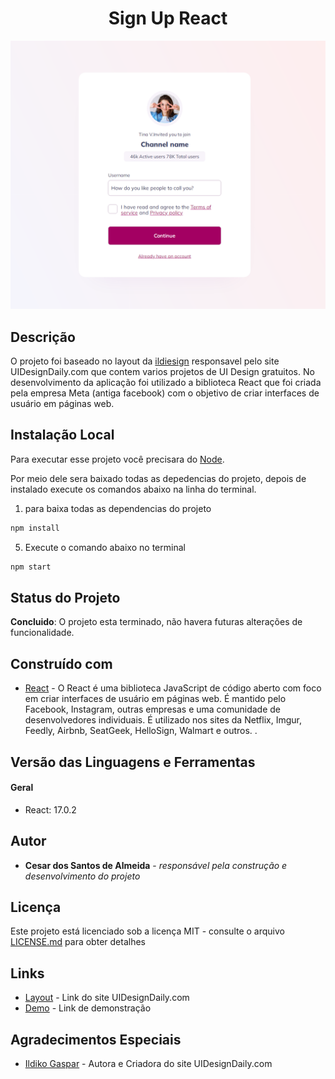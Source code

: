 <h1 align="center"> Sign Up React </h1>

<p align="center">
    <img src="DOC/resultado.png" alt="imagem-site" width="600" height="auto">
</p>

## Descrição

O projeto foi baseado no layout da [ildiesign](https://www.behance.net/ildiesign) responsavel pelo site UIDesignDaily.com que contem varios projetos de UI Design gratuitos. No desenvolvimento da aplicação foi utilizado a biblioteca React que foi criada pela empresa Meta (antiga facebook) com o objetivo de criar interfaces de usuário em páginas web.


## Instalação Local

Para executar esse projeto você precisara do [Node](https://nodejs.org/en/).

Por meio dele sera baixado todas as depedencias do projeto, depois de instalado execute os comandos abaixo na linha do terminal.

1) para baixa todas as dependencias do projeto

```bash  
npm install
```

5) Execute o comando abaixo no terminal
```bash 
npm start
```


## Status do Projeto

**Concluido**: O projeto esta terminado, não havera futuras alterações de funcionalidade.


## Construído com

* [React](https://pt-br.reactjs.org/) - O React é uma biblioteca JavaScript de código aberto com foco em criar interfaces de usuário em páginas web. É mantido pelo Facebook, Instagram, outras empresas e uma comunidade de desenvolvedores individuais. É utilizado nos sites da Netflix, Imgur, Feedly, Airbnb, SeatGeek, HelloSign, Walmart e outros. .

## Versão das Linguagens e Ferramentas

#### Geral

* React: 17.0.2

## Autor

* **Cesar dos Santos de Almeida** - *responsável pela construção e desenvolvimento do projeto*

## Licença

Este projeto está licenciado sob a licença MIT - consulte o arquivo [LICENSE.md](LICENSE.md) para obter detalhes


## Links

* [Layout](https://www.uidesigndaily.com/posts/figma-sign-up-authentication-day-1528) - Link do site UIDesignDaily.com 
* [Demo](https://stoic-jang-a2a637.netlify.app/) - Link de demonstração


## Agradecimentos Especiais

* [Ildiko Gaspar](https://www.behance.net/ildiesign) - Autora e Criadora do site UIDesignDaily.com 




